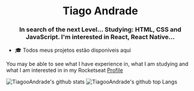 <h1 align="center">Tiago Andrade</h1>
<h3 align="center">In search of the next Level... Studying: HTML, CSS and JavaScript. I'm interested in React, React Native...</h3>

- 🎓 Todos meus projetos estão disponíveis aqui

You may be able to see what I have experience in, what I am studying and what I am interested in in my Rocketseat [Profile](https://app.rocketseat.com.br/me/tiago)

![TiagooAndrade's github stats](https://github-readme-stats.vercel.app/api?username=TiagooAndrade)
![TiagooAndrade's github top Langs](https://github-readme-stats.vercel.app/api/top-langs/?username=TiagooAndrade&layout=compact)
